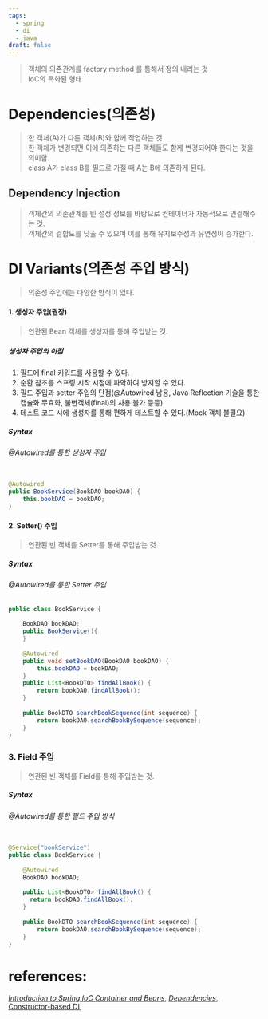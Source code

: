 ```yaml
---
tags:
  - spring
  - di
  - java
draft: false
---
```

> 객체의 의존관계를  factory method 를 통해서 정의 내리는 것 <br/>
> IoC의 특화된 형태

# Dependencies(의존성)
> 한 객체(A)가 다른 객체(B)와 함께 작업하는 것 <br/>
> 한 객체가 변경되면 이에 의존하는 다른 객체들도 함께 변경되어야 한다는 것을 의미함. <br/>
> class A가 class B를 필드로 가질 때 A는 B에 의존하게 된다.

## Dependency Injection
> 객체간의 의존관계를 빈 설정 정보를 바탕으로 컨테이너가 자동적으로 연결해주는 것. <br/>
> 객체간의 결합도를 낮출 수 있으며 이를 통해 유지보수성과 유연성이 증가한다.

# DI Variants(의존성 주입 방식)
> 의존성  주입에는 다양한 방식이 있다.
#### 1. 생성자 주입(권장)
> 연관된 Bean 객체를 생성자를 통해 주입받는 것.

##### 생성자 주입의 이점
1. 필드에 final 키워드를 사용할 수 있다.
2. 순환 참조를 스프링 시작 시점에 파악하여 방지할 수 있다.
3. 필드 주입과 setter 주입의 단점(@Autowired 남용, Java Reflection 기술을 통한 캡슐화 무효화, 불변객체(final)의 사용 불가 등등)
4. 테스트 코드 시에 생성자를 통해 편하게 테스트할 수 있다.(Mock 객체 불필요)
##### Syntax
###### @Autowired를 통한 생성자 주입
```JAVA
  
@Autowired  
public BookService(BookDAO bookDAO) {  
    this.bookDAO = bookDAO;  
}
```



#### 2. Setter() 주입
> 연관된 빈 객체를 Setter를 통해 주입받는 것.
##### Syntax

###### @Autowired를 통한 Setter 주입
```Java
public class BookService {  
  
    BookDAO bookDAO;  
    public BookService(){  
    }  
  
    @Autowired  
    public void setBookDAO(BookDAO bookDAO) {  
        this.bookDAO = bookDAO;  
    }  
    public List<BookDTO> findAllBook() {  
        return bookDAO.findAllBook();  
    }  
  
    public BookDTO searchBookSequence(int sequence) {  
        return bookDAO.searchBookBySequence(sequence);  
    }  
}
```

### 3. Field 주입
> 연관된 빈 객체를 Field를 통해 주입받는 것.
##### Syntax
###### @Autowired를 통한 필드 주입 방식

```Java
  
@Service("bookService")  
public class BookService {  
  
    @Autowired         
    BookDAO bookDAO;  
  
    public List<BookDTO> findAllBook() {  
      return bookDAO.findAllBook();  
    }  
  
    public BookDTO searchBookSequence(int sequence) {  
        return bookDAO.searchBookBySequence(sequence);  
    }  
}
```




# references:
[_Introduction to Spring IoC Container and Beans_](https://docs.spring.io/spring-framework/reference/core/beans/introduction.html), 
[_Dependencies_](https://docs.spring.io/spring-framework/reference/core/beans/dependencies.html),
[Constructor-based DI](https://docs.spring.io/spring-framework/reference/core/beans/dependencies/factory-collaborators.html#beans-constructor-injection),